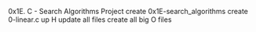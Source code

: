 0x1E. C - Search Algorithms Project
create 0x1E-search_algorithms
create 0-linear.c
up H
update all files
create all big O files
